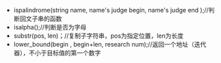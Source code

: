 * ispalindrome(string name, name's judge begin, name's judge end );//判断回文子串的函数
* isalpha();//判断是否为字母
* substr(pos, len)；//复制子字符串，pos为指定位置，len为长度
* lower_bound(begin , begin+len, research num);//返回一个地址（迭代器），不小于目标值的第一个数字
